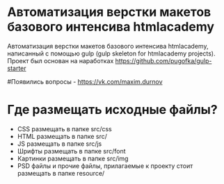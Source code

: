 # Автоматизация верстки макетов базового интенсива htmlacademy
Автоматизация верстки макетов базового интенсива htmlacademy, написанный с помощью gulp (gulp skeleton for htmlacademy projects). Проект был основан на наработках https://github.com/pugofka/gulp-starter

#Появились вопросы - https://vk.com/maxim.durnov

# Где размещать исходные файлы?
* CSS размещать в папке src/css
* HTML размещать в папке src/
* JS размещать в папке src/js
* Шрифты размещать в папке src/font
* Картинки размещать в папке src/img
* PSD файлы и прочие файлы, прилагаемые к проекту стоит размещать в папке resource/

